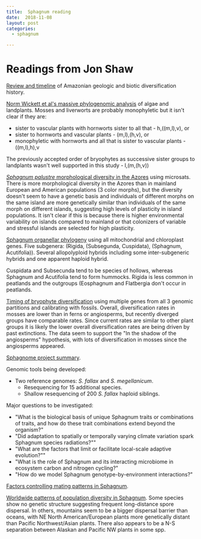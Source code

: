 ```yaml
---
title:  Sphagnum reading
date:  2018-11-08
layout: post
categories:
  - sphagnum

---
```


# Readings from Jon Shaw

[Review and timeline][1] of Amazonian geologic and biotic diversification history.

[Norm Wickett et al's massive phylogenomic analysis][2] of algae and landplants. Mosses and liverworts are probably monophyletic but it isn't clear if they are:
  * sister to vascular plants with hornworts sister to all that -  h,((m,l),v), or
  * sister to hornworts and vascular plants - (m,l),(h,v), or
  * monophyletic with hornworts and all that is sister to vascular plants - ((m,l),h),v

The previously accepted order of bryophytes as successive sister groups to landplants wasn't well supported in this study - l,(m,(h,v))

[_Sphagnum palustre_ morphological diversity in the Azores][3] using microsats. There is more morphological diversity in the Azores than in mainland European and American populations (3 color morphs), but the diversity doesn't seem to have a genetic basis and individuals of different morphs on the same island are more genetically similar than individuals of the same morph on different islands, suggesting high levels of plasticity in island populations. It isn't clear if this is because there is higher environmental variability on islands compared to mainland or that colonizers of variable and stressful islands are selected for high plasticity.

[Sphagnum organellar phylogeny][4] using all mitochondrial and chloroplast genes. Five subgenera: (Rigida, (Subsegunda, Cuspidata), (Sphagnum, Acutifolia)). Several allopolyploid hybrids including some inter-subgeneric hybrids and one apparent haploid hybrid.

Cuspidata and Subsecunda tend to be species of hollows, whereas Sphagnum and Acutifolia tend to form hummocks. Rigida is less common in peatlands and the outgroups (Eosphagnum and Flatbergia don't occur in peatlands.

[Timing of bryophyte diversification][5] using multiple genes from all 3 genomic partitions and calibrating with fossils. Overall, diversification rates in mosses are lower than in ferns or angiosperms, but recently diverged groups have comparable rates. Since current rates are similar to other plant groups it is likely the lower overall diversification rates are being driven by past extinctions. The data seem to support the "In the shadow of the angiosperms" hypothesis, with lots of diversification in mosses since the angiosperms appeared.

[Sphagnome project summary][6].

Genomic tools being developed:
  * Two reference genomes: _S. fallax_ and _S. megellanicum_.  
    * Resequencing for 15 additional species.  
    * Shallow resequencing of 200 _S. fallax_ haploid siblings.

Major questions to be investigated:
  * "What is the biological basis of unique Sphagnum traits or combinations of traits, and how do these trait combinations extend beyond the organism?"
  * "Did adaptation to spatially or temporally varying climate variation spark Sphagnum species radiations?""
  * "What are the factors that limit or facilitate local-scale adaptive evolution?""
  * "What is the role of Sphagnum and its interacting microbiome in ecosystem carbon and nitrogen cycling?"
  * "How do we model Sphagnum genotype-by-environment interactions?"

[Factors controlling mating patterns in Sphagnum][7].

[Worldwide patterns of population diversity in Sphagnum][8]. Some species show no genetic structure suggesting frequent long-distance spore dispersal. In others, mountains seem to be a bigger dispersal barrier than oceans, with NE North American/European plants more genetically distant than Pacific Northwest/Asian plants. There also appears to be a N-S separation between Alaskan and Pacific NW plants in some spp.

[1]: http://doi.org/10.1126/science.1194585
[2]: http://dx.doi.org/10.1073/pnas.1323926111
[3]: https://doi.org/10.1639/0007-2745-117.2.095
[4]: http://doi.org/10.1093/aob/mcw086
[5]: http://doi.org/10.1038/ncomms6134
[6]: https://doi.org/10.1111/nph.14860
[7]: https://doi.org/10.1111/bij.12497
[8]: https://doi.org/10.1111/jbi.12716
